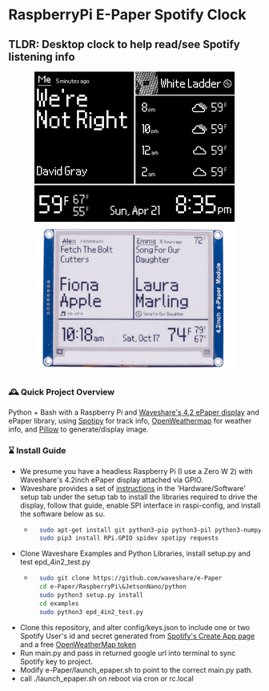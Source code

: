 # RaspberryPi E-Paper Spotify Clock
## TLDR: Desktop clock to help read/see Spotify listening info

<p align="center">
	<img src="spotify_epaper_preview.png" width="400">
	<img src="spotify_epaper_preview2.png" width="400">
</p>

### 🕰️ Quick Project Overview
Python + Bash with a Raspberry Pi and [Waveshare's 4.2 ePaper display](https://www.waveshare.com/product/4.2inch-e-paper-module.htm) and ePaper library, using [Spotipy](https://spotipy.readthedocs.io/en/2.22.1/) for track info, [OpenWeathermap](https://openweathermap.org/) for weather info, and [Pillow](https://pillow.readthedocs.io/en/stable/) to generate/display image.

### ⌛ Install Guide
- We presume you have a headless Raspberry Pi (I use a Zero W 2) with Waveshare's 4.2inch ePaper display attached via GPIO.
- Waveshare provides a set of [instructions](https://www.waveshare.com/wiki/4.2inch_e-Paper_Module_Manual#Working_With_Raspberry_Pi) in the 'Hardware/Software' setup tab under the setup tab to install the libraries required to drive the display, follow that guide, enable SPI interface in raspi-config, and install the software below as su. 
	- ```bash
		sudo apt-get install git python3-pip python3-pil python3-numpy imagemagick
		sudo pip3 install RPi.GPIO spidev spotipy requests
- Clone Waveshare Examples and Python Libraries, install setup.py and test epd_4in2_test.py
	- ```bash
		sudo git clone https://github.com/waveshare/e-Paper
		cd e-Paper/RaspberryPi\&JetsonNano/python
		sudo python3 setup.py install
		cd examples
		sudo python3 epd_4in2_test.py
- Clone this repository, and alter config/keys.json to include one or two Spotify User's id and secret generated from [Spotify's Create App page](https://developer.spotify.com/dashboard) and a free [OpenWeatherMap token](https://home.openweathermap.org/api_keys)
- Run main.py and pass in returned google url into terminal to sync Spotify key to project.
- Modify e-Paper/launch_epaper.sh to point to the correct main.py path.
- call ./launch_epaper.sh on reboot via cron or rc.local
